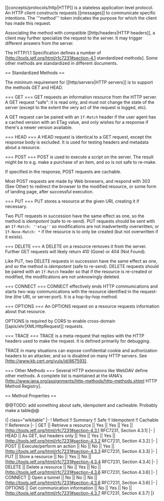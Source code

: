 [[concepts/protocols/http|HTTP]] is a stateless application level protocol. An HTTP client constructs requests [[messages]] to communicate specific intentions. The '''method''' token indicates the purpose for which the client has made this request.

Associating the method with compatible [[http/headers|HTTP headers]], a client may further specialize the request to the server. It may trigger different answers from the server.

The HTTP/1.1 Specification defines a number of [http://tools.ietf.org/html/rfc7231#section-4.1 standardized methods]. Some other methods are standardized in different documents.

== Standardized Methods ==

The minimum requirement for [[http/servers|HTTP servers]] is to support the methods GET and HEAD.

=== GET ===
GET requests an information resource from the HTTP server. A GET request "safe": it is read only, and must not change the state of the server (except to the extent the very act of the request is logged, etc).

A GET request can be paired with an <code>If-Match</code> header if the user agent has a cached version with an ETag value, and only wishes for a response if there's a newer version available.

=== HEAD ===
A HEAD request is identical to a GET request, except the response body is excluded. It is used for testing headers and metadata about a resource.

=== POST ===
POST is used to execute a script on the server. The result might be to e.g. make a purchase of an item, and so is not safe to re-make.

If specified in the response, POST requests are cachable.

Most POST requests are made by Web browsers, and respond with 303 (See Other) to redirect the browser to the modified resource, or some form of landing page, after successful execution.

=== PUT ===
PUT stores a resource at the given URI, creating it if necessary.

Two PUT requests in succession have the same effect as one, so the method is _idempotent_ (safe to re-send). PUT requests should be sent with an <code>If-Match: ''etag''</code> so modifications are not inadvertently overwritten; or <code>If-None-Match: *</code> if the resource is to only be created (but not overwritten if it exists).

=== DELETE ===
A DELETE on a resource removes it from the server. Further GET requests will likely return 410 (Gone) or 404 (Not Found).

Like PUT, two DELETE requests in succession have the same effect as one, and so the method is _idempotent_ (safe to re-send). DELETE requests should be paired with an <code>If-Match</code> header so that if the resource is re-created or modified, the modifications are not unknowingly deleted.

=== CONNECT ===
CONNECT effectively ends HTTP communications and starts two-way communications with the resource identified in the request-line (the URI, or server:port). It is a hop-by-hop method.

=== OPTIONS ===
An OPTIONS request on a resource requests information about that resource.

OPTIONS is required by CORS to enable cross-domain [[apis/xhr|XMLHttpRequest]] requests.

=== TRACE ===
TRACE is a meta-request that replies with the HTTP headers used to make the request. It is defined primarily for debugging.

TRACE in many situations can expose confidential cookie and authorization headers to an attacker, and so is disabled on many HTTP servers. See [http://www.kb.cert.org/vuls/id/867593].

=== Other Methods ===
Several HTTP extensions like WebDAV define other methods. A complete list is maintained at the IANA's [http://www.iana.org/assignments/http-methods/http-methods.xhtml HTTP Method Registry].

== Method Properties ==

@@TODO: add something about safe, idempotent and cacheable. Probably make a table@@

{| class="wikitable"
|-
! Method !! Summary !! Safe !! Idempotent !! Cachable !! Reference
|-
| GET || Retrieve a resource || Yes || Yes || Yes || [http://tools.ietf.org/html/rfc7231#section-4.3.1 RFC7231, Section 4.3.1]
|-
| HEAD || As GET, but headers only || Yes || Yes || Yes || [http://tools.ietf.org/html/rfc7231#section-4.3.2 RFC7231, Section 4.3.2]
|-
| POST || Execute/perform an action || No || No || Yes || [http://tools.ietf.org/html/rfc7231#section-4.3.3 RFC7231, Section 4.3.3]
|-
| PUT || Store a resource || No || Yes || No || [http://tools.ietf.org/html/rfc7231#section-4.3.4 RFC7231, Section 4.3.4]
|-
| DELETE || Delete a resource || No || Yes || No || [http://tools.ietf.org/html/rfc7231#section-4.3.6 RFC7231, Section 4.3.6]
|-
| CONNECT || Open a tunnel || No || No || No || [http://tools.ietf.org/html/rfc7231#section-4.3.6 RFC7231, Section 4.3.6]
|-
| OPTIONS || Get communication information || No || Yes || No || [http://tools.ietf.org/html/rfc7231#section-4.3.7 RFC7231, Section 4.3.7]
|}